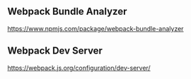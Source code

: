 ## Webpack Bundle Analyzer

https://www.npmjs.com/package/webpack-bundle-analyzer

## Webpack Dev Server

https://webpack.js.org/configuration/dev-server/
